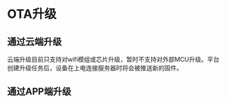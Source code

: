 # OTA升级

## 通过云端升级

云端升级目前只支持对wifi模组或芯片升级，暂时不支持对外部MCU升级。平台创建升级任务后，设备在上电连接服务器时将会被推送新的固件。

## 通过APP端升级
